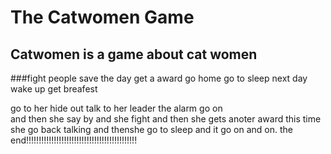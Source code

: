 # The Catwomen Game
## Catwomen is a game about cat women
###fight people 
save the day
get a award
go home
go to sleep
next day wake up
get breafest


go to her hide out
talk to her leader
the alarm go on  
and then she say by
and she fight
and then she gets anoter award
this time she go back talking
and thenshe go to sleep 
and it go on and on.
the end!!!!!!!!!!!!!!!!!!!!!!!!!!!!!!!!!!!!!!!!!!!!
